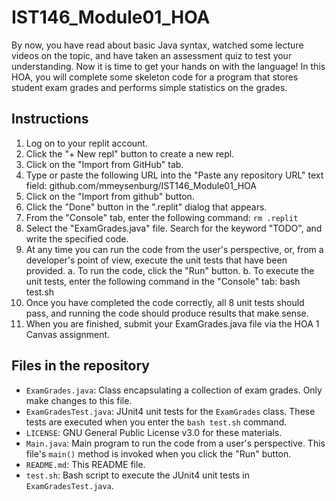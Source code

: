 # IST146_Module01_HOA

By now, you have read about basic Java syntax, watched some lecture videos on the topic, and have taken an assessment quiz to test your understanding. Now it is time to get your hands on with the language! In this HOA, you will complete some skeleton code for a program that stores student exam grades and performs simple statistics on the grades.

## Instructions

1. Log on to your replit account. 
2. Click the "+ New repl" button to create a new repl. 
3. Click on the "Import from GitHub" tab. 
4. Type or paste the following URL into the "Paste any repository URL" text field: github.com/mmeysenburg/IST146_Module01_HOA
5. Click on the "Import from github" button.
6. Click the "Done" button in the ".replit" dialog that appears.
7. From the "Console" tab, enter the following command: `rm .replit`
8. Select the "ExamGrades.java" file. Search for the keyword "TODO", and write the specified code.
9. At any time you can run the code from the user's perspective, or, from a developer's point of view, execute the unit tests that have been provided.
  a. To run the code, click the "Run" button.
  b. To execute the unit tests, enter the following command in the "Console" tab: bash test.sh
10. Once you have completed the code correctly, all 8 unit tests should pass, and running the code should produce results that make sense.
11. When you are finished, submit your ExamGrades.java file via the HOA 1 Canvas assignment.


## Files in the repository

* `ExamGrades.java`: Class encapsulating a collection of exam grades. Only make changes to this file.
* `ExamGradesTest.java`: JUnit4 unit tests for the `ExamGrades` class. These tests are executed when you enter the `bash test.sh` command.
* `LICENSE`: GNU General Public License v3.0 for these materials.
* `Main.java`: Main program to run the code from a user's perspective. This file's `main()` method is invoked when you click the "Run" button.
* `README.md`: This README file.
* `test.sh`: Bash script to execute the JUnit4 unit tests in `ExamGradesTest.java`.

